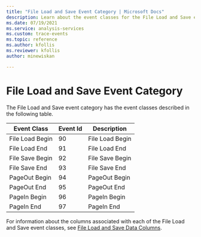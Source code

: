 ```yaml
---
title: "File Load and Save Event Category | Microsoft Docs"
description: Learn about the event classes for the File Load and Save event category.
ms.date: 07/19/2021
ms.service: analysis-services
ms.custom: trace-events
ms.topic: reference
ms.author: kfollis
ms.reviewer: kfollis
author: minewiskan

---
```

# File Load and Save Event Category

  The File Load and Save event category has the event classes described in the following table.  
  
|Event Class|Event Id|Description|  
|-----------------|--------------|-----------------|  
|File Load Begin|90|File Load Begin|  
|File Load End|91|File Load End|  
|File Save Begin|92|File Save Begin|  
|File Save End|93|File Save End|  
|PageOut Begin|94|PageOut Begin|  
|PageOut End|95|PageOut End|  
|PageIn Begin|96|PageIn Begin|  
|PageIn End|97|PageIn End|  
  
 For information about the columns associated with each of the File Load and Save event classes, see [File Load and Save Data Columns](file-load-and-save-data-columns.md).  

